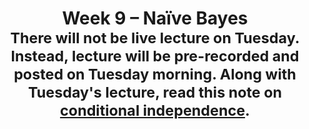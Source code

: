 ---
title: "Week 9 – Naïve Bayes<br><small>There will not be live lecture on Tuesday. Instead, lecture will be pre-recorded and posted on Tuesday morning. Along with Tuesday's lecture, read this note on <a href='conditional-independence'>conditional independence</a>.</small>"
weekNumber: 9
days:
  - date: '2024-05-27'
    events:
      - name: DISC 8
        type: disc
        title: Groupwork 7
  - date: '2024-05-28'
    events:
      - name: LEC 16
        type: lecture
        title: Naïve Bayes
        # url: resources/lectures/lec03/lec03.html
        # filled: resources/lectures/lec03/lec03-filled.html
        # podcast: https://podcast.ucsd.edu/watch/wi24/dsc80_a00/3
  - date: '2024-05-30'
    events:
      - name: LEC 17
        type: lecture
        title: Naïve Bayes, Continued
        # url: resources/lectures/lec03/lec03.html
        # filled: resources/lectures/lec03/lec03-filled.html
        # podcast: https://podcast.ucsd.edu/watch/wi24/dsc80_a00/3
      - name: HW 7
        type: hw
        title: Homework 7
---